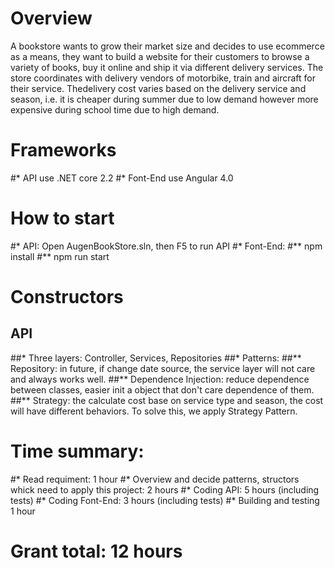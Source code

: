 # Overview
A bookstore wants to grow their market size and decides to use ecommerce as a means, they want to build a
website for their customers to browse a variety of books, buy it online and ship it via different delivery
services. The store coordinates with delivery vendors of motorbike, train and aircraft for their service. Thedelivery cost varies based on the delivery service and season, i.e. it is cheaper during summer due to low demand however more expensive during school time due to high demand.
# Frameworks
#* API use .NET core 2.2
#* Font-End use Angular 4.0
# How to start
#* API: Open AugenBookStore.sln, then F5 to run API
#* Font-End: 
#** npm install
#** npm run start

# Constructors
## API
##* Three layers: Controller, Services, Repositories
##* Patterns:
##** Repository: in future, if change date source, the service layer will not care and always works well.
##** Dependence Injection: reduce dependence between classes, easier init a object that don't care dependence of them.
##** Strategy: the calculate cost base on service type and season, the cost will have different behaviors. To solve this, we apply Strategy Pattern.

# Time summary:
#* Read requiment: 1 hour
#* Overview and decide patterns, structors whick need to apply this project: 2 hours
#* Coding API: 5 hours (including tests)
#* Coding Font-End: 3 hours (including tests)
#* Building and testing 1 hour
# Grant total: 12 hours